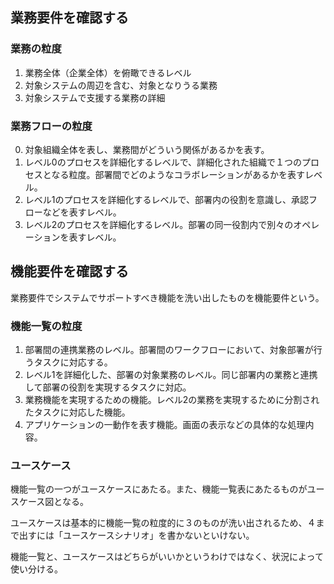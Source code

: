 ## 

## 業務要件を確認する

### 業務の粒度

1. 業務全体（企業全体）を俯瞰できるレベル
2. 対象システムの周辺を含む、対象となりうる業務
3. 対象システムで支援する業務の詳細

### 業務フローの粒度

0. 対象組織全体を表し、業務間がどういう関係があるかを表す。
1. レベル0のプロセスを詳細化するレベルで、詳細化された組織で１つのプロセスとなる粒度。部署間でどのようなコラボレーションがあるかを表すレベル。
2. レベル1のプロセスを詳細化するレベルで、部署内の役割を意識し、承認フローなどを表すレベル。
3. レベル2のプロセスを詳細化するレベル。部署の同一役割内で別々のオペレーションを表すレベル。


## 機能要件を確認する

業務要件でシステムでサポートすべき機能を洗い出したものを機能要件という。

### 機能一覧の粒度

1. 部署間の連携業務のレベル。部署間のワークフローにおいて、対象部署が行うタスクに対応する。
2. レベル1を詳細化した、部署の対象業務のレベル。同じ部署内の業務と連携して部署の役割を実現するタスクに対応。
3. 業務機能を実現するための機能。レベル2の業務を実現するために分割されたタスクに対応した機能。
4. アプリケーションの一動作を表す機能。画面の表示などの具体的な処理内容。


### ユースケース

機能一覧の一つがユースケースにあたる。また、機能一覧表にあたるものがユースケース図となる。

ユースケースは基本的に機能一覧の粒度的に３のものが洗い出されるため、４まで出すには「ユースケースシナリオ」を書かないといけない。

機能一覧と、ユースケースはどちらがいいかというわけではなく、状況によって使い分ける。
